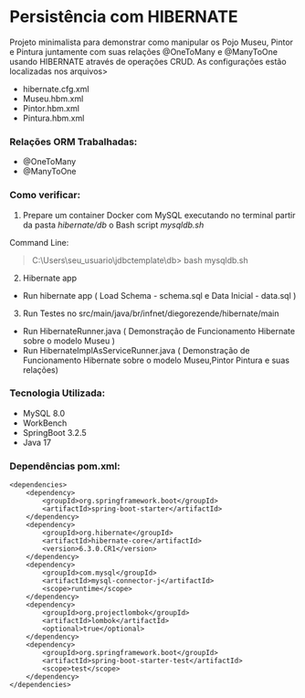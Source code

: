 # Persistência com HIBERNATE

Projeto minimalista para demonstrar como manipular os Pojo Museu, Pintor e Pintura juntamente 
com suas relações @OneToMany e @ManyToOne usando HIBERNATE através de operações CRUD. 
As configurações estão localizadas nos arquivos>
* hibernate.cfg.xml
* Museu.hbm.xml
* Pintor.hbm.xml
* Pintura.hbm.xml

### Relações ORM Trabalhadas:
* @OneToMany
* @ManyToOne

### Como verificar:
1)  Prepare um container Docker com MySQL executando no terminal partir da pasta *hibernate/db* o Bash script *mysqldb.sh*

Command Line:
>
> C:\Users\seu_usuario\jdbctemplate\db> bash mysqldb.sh

2) Hibernate app
* Run hibernate app ( Load Schema - schema.sql e Data Inicial - data.sql )

3) Run Testes no src/main/java/br/infnet/diegorezende/hibernate/main
* Run HibernateRunner.java ( Demonstração de Funcionamento Hibernate sobre o modelo Museu )
* Run HibernateImplAsServiceRunner.java ( Demonstração de Funcionamento Hibernate sobre o modelo Museu,Pintor Pintura e suas relações)


### Tecnologia Utilizada:
* MySQL 8.0
* WorkBench
* SpringBoot 3.2.5
* Java 17

### Dependências pom.xml:

	<dependencies>
		<dependency>
			<groupId>org.springframework.boot</groupId>
			<artifactId>spring-boot-starter</artifactId>
		</dependency>
		<dependency>
			<groupId>org.hibernate</groupId>
			<artifactId>hibernate-core</artifactId>
			<version>6.3.0.CR1</version>
		</dependency>
		<dependency>
			<groupId>com.mysql</groupId>
			<artifactId>mysql-connector-j</artifactId>
			<scope>runtime</scope>
		</dependency>
		<dependency>
			<groupId>org.projectlombok</groupId>
			<artifactId>lombok</artifactId>
			<optional>true</optional>
		</dependency>
		<dependency>
			<groupId>org.springframework.boot</groupId>
			<artifactId>spring-boot-starter-test</artifactId>
			<scope>test</scope>
		</dependency>
	</dependencies>

